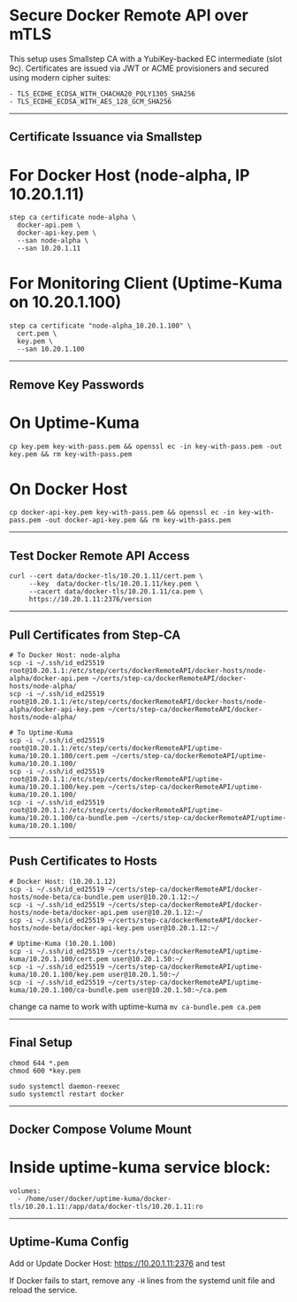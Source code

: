 # Secure Docker Remote API over mTLS

This setup uses Smallstep CA with a YubiKey-backed EC intermediate (slot 9c). Certificates are issued via JWT or ACME provisioners and secured using modern cipher suites:
```
- TLS_ECDHE_ECDSA_WITH_CHACHA20_POLY1305_SHA256
- TLS_ECDHE_ECDSA_WITH_AES_128_GCM_SHA256
```
---

## Certificate Issuance via Smallstep

# For Docker Host (node-alpha, IP 10.20.1.11)
```
step ca certificate node-alpha \
  docker-api.pem \
  docker-api-key.pem \
  --san node-alpha \
  --san 10.20.1.11
```

# For Monitoring Client (Uptime-Kuma on 10.20.1.100)
```
step ca certificate "node-alpha_10.20.1.100" \
  cert.pem \
  key.pem \
  --san 10.20.1.100
```
---

## Remove Key Passwords
# On Uptime-Kuma
`cp key.pem key-with-pass.pem && openssl ec -in key-with-pass.pem -out key.pem && rm key-with-pass.pem`

# On Docker Host
`cp docker-api-key.pem key-with-pass.pem && openssl ec -in key-with-pass.pem -out docker-api-key.pem && rm key-with-pass.pem`

---

## Test Docker Remote API Access
```
curl --cert data/docker-tls/10.20.1.11/cert.pem \
     --key  data/docker-tls/10.20.1.11/key.pem \
     --cacert data/docker-tls/10.20.1.11/ca.pem \
     https://10.20.1.11:2376/version
```
---

## Pull Certificates from Step-CA
```
# To Docker Host: node-alpha
scp -i ~/.ssh/id_ed25519 root@10.20.1.1:/etc/step/certs/dockerRemoteAPI/docker-hosts/node-alpha/docker-api.pem ~/certs/step-ca/dockerRemoteAPI/docker-hosts/node-alpha/
scp -i ~/.ssh/id_ed25519 root@10.20.1.1:/etc/step/certs/dockerRemoteAPI/docker-hosts/node-alpha/docker-api-key.pem ~/certs/step-ca/dockerRemoteAPI/docker-hosts/node-alpha/

# To Uptime-Kuma
scp -i ~/.ssh/id_ed25519 root@10.20.1.1:/etc/step/certs/dockerRemoteAPI/uptime-kuma/10.20.1.100/cert.pem ~/certs/step-ca/dockerRemoteAPI/uptime-kuma/10.20.1.100/
scp -i ~/.ssh/id_ed25519 root@10.20.1.1:/etc/step/certs/dockerRemoteAPI/uptime-kuma/10.20.1.100/key.pem ~/certs/step-ca/dockerRemoteAPI/uptime-kuma/10.20.1.100/
scp -i ~/.ssh/id_ed25519 root@10.20.1.1:/etc/step/certs/dockerRemoteAPI/uptime-kuma/10.20.1.100/ca-bundle.pem ~/certs/step-ca/dockerRemoteAPI/uptime-kuma/10.20.1.100/
```
---

## Push Certificates to Hosts
```
# Docker Host: (10.20.1.12)
scp -i ~/.ssh/id_ed25519 ~/certs/step-ca/dockerRemoteAPI/docker-hosts/node-beta/ca-bundle.pem user@10.20.1.12:~/
scp -i ~/.ssh/id_ed25519 ~/certs/step-ca/dockerRemoteAPI/docker-hosts/node-beta/docker-api.pem user@10.20.1.12:~/
scp -i ~/.ssh/id_ed25519 ~/certs/step-ca/dockerRemoteAPI/docker-hosts/node-beta/docker-api-key.pem user@10.20.1.12:~/

# Uptime-Kuma (10.20.1.100)
scp -i ~/.ssh/id_ed25519 ~/certs/step-ca/dockerRemoteAPI/uptime-kuma/10.20.1.100/cert.pem user@10.20.1.50:~/
scp -i ~/.ssh/id_ed25519 ~/certs/step-ca/dockerRemoteAPI/uptime-kuma/10.20.1.100/key.pem user@10.20.1.50:~/
scp -i ~/.ssh/id_ed25519 ~/certs/step-ca/dockerRemoteAPI/uptime-kuma/10.20.1.100/ca-bundle.pem user@10.20.1.50:~/ca.pem
```
change ca name to work with uptime-kuma
`mv ca-bundle.pem ca.pem`

---

## Final Setup
```
chmod 644 *.pem
chmod 600 *key.pem

sudo systemctl daemon-reexec
sudo systemctl restart docker
```
---

## Docker Compose Volume Mount

# Inside uptime-kuma service block:
```
volumes:
  - /home/user/docker/uptime-kuma/docker-tls/10.20.1.11:/app/data/docker-tls/10.20.1.11:ro
```
---

## Uptime-Kuma Config

Add or Update Docker Host:
https://10.20.1.11:2376 and test

If Docker fails to start, remove any `-H` lines from the systemd unit file and reload the service.
